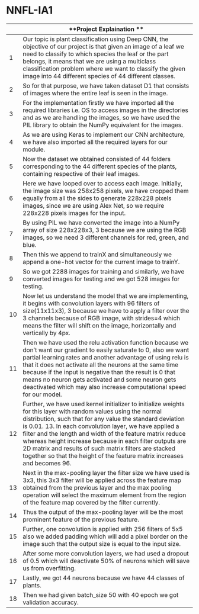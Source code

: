 # NNFL-IA1
|    | **Project Explaination   **                                                                                                                                                                                                                                                                                                                                                                                                                                                                               |
|----|-------------------------------------------------------------------------------------------------------------------------------------------------------------------------------------------------------------------------------------------------------------------------------------------------------------------------------------------------------------------------------------------------------------------------------------------------------------------------------------------------------|
| 1  | Our topic is plant classification using Deep CNN, the objective of our project is that given an image of a leaf we need to classify to which species the leaf or the part belongs, it means that we are using a multiclass classification problem where we want to classify the given image into 44 different species of 44 different classes.                                                                                                                                                        |
| 2  | So for that purpose, we have taken dataset D1 that consists of images where the entire leaf is seen in the image.                                                                                                                                                                                                                                                                                                                                                                                     |
| 3  | For the implementation firstly we have imported all the required libraries i.e. OS to access images in the directories and as we are handling the images, so we have used the PIL library to obtain the NumPy equivalent for the images.                                                                                                                                                                                                                                                              |
| 4  | As we are using Keras to implement our CNN architecture, we have also imported all the required layers for our module.                                                                                                                                                                                                                                                                                                                                                                                |
| 5  | Now the dataset we obtained consisted of 44 folders corresponding to the 44 different species of the plants, containing respective of their leaf images.                                                                                                                                                                                                                                                                                                                                              |
| 6  | Here we have looped over to access each image. Initially, the image size was 258x258 pixels, we have cropped them equally from all the sides to generate 228x228 pixels images, since we are using Alex Net, so we require 228x228 pixels images for the input.                                                                                                                                                                                                                                       |
| 7  | By using PIL we have converted the image into a NumPy array of size 228x228x3, 3 because we are using the RGB images, so we need 3 different channels for red, green, and blue.                                                                                                                                                                                                                                                                                                                       |
| 8  | Then this we append to trainX and simultaneously we append a one-hot vector for the current image to trainY.                                                                                                                                                                                                                                                                                                                                                                                          |
| 9  | So we got 2288 images for training and similarly, we have converted images for testing and we got 528 images for testing.                                                                                                                                                                                                                                                                                                                                                                             |
| 10 | Now let us understand the model that we are implementing, it begins with convolution layers with 96 filters of size(11x11x3), 3 because we have to apply a filter over the 3 channels because of RGB image, with strides=4 which means the filter will shift on the image, horizontally and vertically by 4px.                                                                                                                                                                                        |
| 11 | Then we have used the relu activation function because we don’t want our gradient to easily saturate to 0, also we want partial learning rates and another advantage of using relu is that it does not activate all the neurons at the same time because if the input is negative than the result is 0 that means no neuron gets activated and some neuron gets deactivated which may also increase computational speed for our model.                                                                |
| 12 | Further, we have used kernel initializer to initialize weights for this layer with random values using the normal distribution, such that for any value the standard deviation is 0.01. 13. In each convolution layer, we have applied a filter and the length and width of the feature matrix reduce whereas height increase because in each filter outputs are 2D matrix and results of such matrix filters are stacked together so that the height of the feature matrix increases and becomes 96. |
| 13 | Next in the max-pooling layer the filter size we have used is 3x3, this 3x3 filter will be applied across the feature map obtained from the previous layer and the max pooling operation will select the maximum element from the region of the feature map covered by the filter currently.                                                                                                                                                                                                          |
| 14 | Thus the output of the max-pooling layer will be the most prominent feature of the previous feature.                                                                                                                                                                                                                                                                                                                                                                                                  |
| 15 | Further, one convolution is applied with 256 filters of 5x5 also we added padding which will add a pixel border on the image such that the output size is equal to the input size.                                                                                                                                                                                                                                                                                                                    |
| 16 | After some more convolution layers, we had used a dropout of 0.5 which will deactivate 50% of neurons which will save us from overfitting.                                                                                                                                                                                                                                                                                                                                                            |
| 17 | Lastly, we got 44 neurons because we have 44 classes of plants.                                                                                                                                                                                                                                                                                                                                                                                                                                       |
| 18 | Then we had given batch_size 50 with 40 epoch we got validation accuracy.                                                                                                                                                                                                                                                                                                                                                                                                                             |

